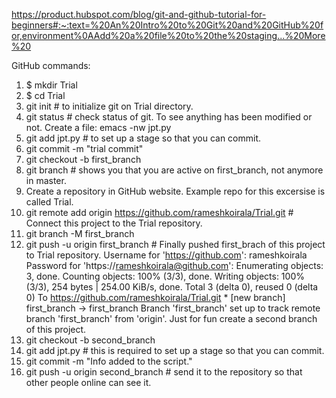 https://product.hubspot.com/blog/git-and-github-tutorial-for-beginners#:~:text=%20An%20Intro%20to%20Git%20and%20GitHub%20for,environment%0AAdd%20a%20file%20to%20the%20staging...%20More%20

GitHub commands:
1. $ mkdir Trial
2. $ cd Trial
3. git init               # to initialize git on Trial directory.
4. git status             # check status of git. To see anything has been modified or not.
Create a file: emacs -nw jpt.py
5. git add jpt.py         # to set up a stage so that you can commit.
6. git commit -m "trial commit"
7. git checkout -b first_branch
8. git branch             # shows you that you are active on first_branch, not anymore in master.
9. Create a repository in GitHub website. Example repo for this excersise is called Trial. 
10. git remote add origin https://github.com/rameshkoirala/Trial.git  # Connect this project to the Trial repository.
11. git branch -M first_branch
12. git push -u origin first_branch     # Finally pushed first_brach of this project to Trial repository.
		Username for 'https://github.com': rameshkoirala
		Password for 'https://rameshkoirala@github.com': 
		Enumerating objects: 3, done.
		Counting objects: 100% (3/3), done.
		Writing objects: 100% (3/3), 254 bytes | 254.00 KiB/s, done.
		Total 3 (delta 0), reused 0 (delta 0)
		To https://github.com/rameshkoirala/Trial.git
		 * [new branch]      first_branch -> first_branch
		Branch 'first_branch' set up to track remote branch 'first_branch' from 'origin'.
Just for fun create a second branch of this project.
13. git checkout -b second_branch
15. git add jpt.py       # this is required to set up a stage so that you can commit.
16. git commit -m "Info added to the script."
17. git push -u origin second_branch     # send it to the repository so that other people online can see it.
